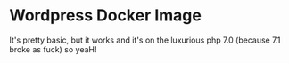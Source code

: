 # Wordpress Docker Image
It's pretty basic, but it works and it's on the luxurious php 7.0 (because 7.1 broke as fuck) so yeaH!

